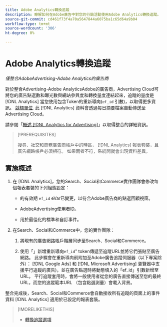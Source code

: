 ```yaml
---
title: Adobe Analytics轉換追蹤
description: 瞭解如何在Adobe廣告中對您的行銷活動使用Adobe Analytics轉換追蹤。
source-git-commit: cd461f73f4a70a5647844a6075ba1c65d64a9b04
workflow-type: tm+mt
source-wordcount: '306'
ht-degree: 0%

---
```


# Adobe Analytics轉換追蹤

*僅整合AdobeAdvertising-Adobe Analytics的廣告商*

對於整合Advertising-Adobe AnalyticsAdobe的廣告商，Advertising Cloud可將您的廣告點選數和曝光數與網站參與度和轉換量度連結起來，追蹤的量度是 [!DNL Analytics] 當您使用包含Token的重新導向(`ef_id` 引數)，以取得更多資訊。 [競標單位](/help/search-social-commerce/glossary.md#a-b). 此 [!DNL Analytics] 資料會透過每日摘要檔案自動傳送至Advertising Cloud。

請參閱「[概述 [!DNL Analytics for Advertising]](https://experienceleague.adobe.com/docs/advertising-cloud/dsp/integrations/analytics/overview.html)」以取得整合的詳細資訊。

>[!PREREQUISITES]
>
> 搜尋、社交和商務廣告商帳戶中的時區， [!DNL Analytics] 報表套裝，且廣告網路帳戶必須相符。 如果兩者不符，系統間就會出現資料差異。

## 實施概述

1. 在 [!DNL Analytics]，您的Search、Social和Commerce實作團隊會修改每個報表套裝的下列組態設定：

   * 的有效期 `ef_id` eVar已變更，以符合Adobe廣告商的點選回顧視窗。

   * AdobeAdvertising使用者ID。

   * 用於最佳化的標準和自訂事件。

1. 在Search、Social和Commerce中，您的實作團隊：

   1. 將現有的廣告網路帳戶階層同步至Search、Social和Commerce。

   1. 使用「」新增重新導向`ef_id`&quot; token傳遞至追蹤URL並將它們張貼至廣告網路。
   此步驟會在重新導向前附加至Adobe廣告追蹤伺服器（以下專案除外）： [!DNL Google Ads] 和 [!DNL Microsoft Advertising] 瀏覽器中支援平行追蹤的廣告)，並在廣告點選時將動態填入的「ef_id」引數新增至URL。 平行追蹤套用時，會將一般使用者從您的廣告直接傳送至您的最終URL，而您的追蹤範本URL （包含點選測量）會載入背景。

整合完成後，Search、Social和Commerce會自動接收所有追蹤的頁面上的事件資料 [!DNL Analytics] 適用於已設定的報表套裝。

>[!MORELIKETHIS]
>
>* [轉換追蹤選項](conversion-tracking-about.md)

